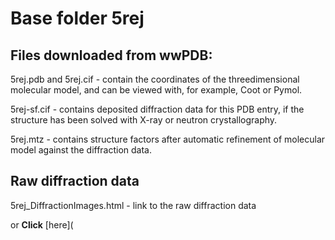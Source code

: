 # Base folder 5rej

## Files downloaded from wwPDB:

5rej.pdb and 5rej.cif - contain the coordinates of the threedimensional molecular model, and can be viewed with, for example, Coot or Pymol.

5rej-sf.cif - contains deposited diffraction data for this PDB entry, if the structure has been solved with X-ray or neutron crystallography.

5rej.mtz - contains structure factors after automatic refinement of molecular model against the diffraction data.

## Raw diffraction data

5rej_DiffractionImages.html - link to the raw diffraction data 

or **Click** [here](  <body>
      <script type="text/javascript">
    window.location.href = "https://zenodo.org/record/3730921) 

## Data Summary
|   | Resolution | Completeness| I/$\boldsymbol{\sigma}$ |
|---|-------------:|----------------:|--------------:|
|   |1.72|99.1  %|<img width=50/>4.000|

|   | **R-work**| **R-free**   
|---|-------------:|----------------:|           
||0.1900|0.2410|

|   |**MolProbity<br>score**| **Ramachandran<br>outliers** 
|---|-------------:|----------------:|
||1.28|0.33 %|

## Other relevant links 
**PDBe**:  https://www.ebi.ac.uk/pdbe/entry/pdb/5rej
 
**PDBr**: https://www.rcsb.org/structure/5rej 

